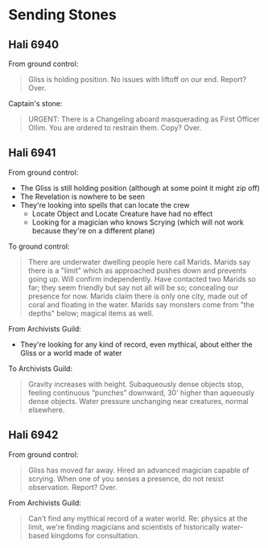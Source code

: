 # Sending Stones

## Hali 6940

From ground control:

> Gliss is holding position. No issues with liftoff on our end. Report? Over.

Captain's stone:

> URGENT: There is a Changeling aboard masquerading as First Officer Ollim. You are ordered to restrain them. Copy? Over.

## Hali 6941

From ground control:

- The Gliss is still holding position (although at some point it might zip off)
- The Revelation is nowhere to be seen
- They're looking into spells that can locate the crew
  - Locate Object and Locate Creature have had no effect
  - Looking for a magician who knows Scrying (which will not work because they're on a different plane)

To ground control:

> There are underwater dwelling people here call Marids.
Marids say there is a "limit" which as approached pushes down and prevents going up. Will confirm independently.
Have contacted two Marids so far; they seem friendly but say not all will be so; concealing our presence for now.
Marids claim there is only one city, made out of coral and floating in the water.
Marids say monsters come from "the depths" below; magical items as well.

From Archivists Guild:

- They're looking for any kind of record, even mythical, about either the Gliss or a world made of water

To Archivists Guild:

> Gravity increases with height. Subaqueously dense objects stop, feeling continuous “punches” downward, 30' higher than aqueously dense objects. Water pressure unchanging near creatures, normal elsewhere.

## Hali 6942

From ground control:

> Gliss has moved far away. Hired an advanced magician capable of scrying. When one of you senses a presence, do not resist observation. Report? Over.

From Archivists Guild:

> Can't find any mythical record of a water world. Re: physics at the limit, we're finding magicians and scientists of historically water-based kingdoms for consultation.
